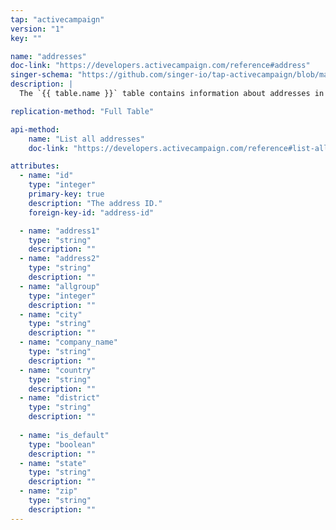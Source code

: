 ```yaml
---
tap: "activecampaign"
version: "1"
key: ""

name: "addresses"
doc-link: "https://developers.activecampaign.com/reference#address"
singer-schema: "https://github.com/singer-io/tap-activecampaign/blob/master/tap_activecampaign/schemas/addresses.json"
description: |
  The `{{ table.name }}` table contains information about addresses in your {{ integration.display_name }} account.

replication-method: "Full Table"

api-method:
    name: "List all addresses"
    doc-link: "https://developers.activecampaign.com/reference#list-all-addresses"

attributes:
  - name: "id"
    type: "integer"
    primary-key: true
    description: "The address ID."
    foreign-key-id: "address-id"

  - name: "address1"
    type: "string"
    description: ""
  - name: "address2"
    type: "string"
    description: ""
  - name: "allgroup"
    type: "integer"
    description: ""
  - name: "city"
    type: "string"
    description: ""
  - name: "company_name"
    type: "string"
    description: ""
  - name: "country"
    type: "string"
    description: ""
  - name: "district"
    type: "string"
    description: ""
  
  - name: "is_default"
    type: "boolean"
    description: ""
  - name: "state"
    type: "string"
    description: ""
  - name: "zip"
    type: "string"
    description: ""
---
```

